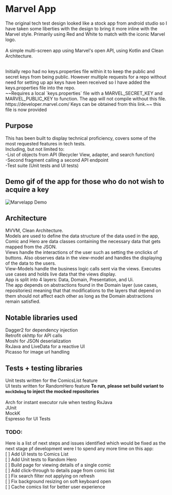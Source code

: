# Marvel App
The original tech test design looked like a stock app from android studio so I have taken some liberties with the design to bring it more inline with the Marvel style. Primarily using Red and White to match with the iconic Marvel logo.<br/><br/>
A simple multi-screen app using Marvel's open API, using Kotlin and Clean Architecture. <br/>

<br/>
Initially repo had no keys.properties file within it to keep the public and secret keys from being public. However multiple requests for a repo without need for setting up api keys have been received so I have added the keys.properties file into the repo.
<br/>
~~Requires a local `keys.properties` file with a MARVEL_SECRET_KEY and MARVEL_PUBLIC_KEY to function. The app will not compile without this file. https://developer.marvel.com/ Keys can be obtained from this link.~~ this file is now provided

## Purpose
This has been built to display technical proficiency, covers some of the most requested features in tech tests.<br/>
Including, but not limited to:<br/>
-List of objects from API (Recycler View, adapter, and search function)
<br/>-Second fragment calling a second API endpoint
<br/>-Test suite (Unit tests and UI tests)

## Demo gif of the app for those who do not wish to acquire a key
![Marvelapp Demo](demo/marvelapp_demo.gif)

## Architecture
MVVM, Clean Architecture. <br/>
Models are used to define the data structure of the data used in the app, Comic and Hero are data classes containing the necessary data that gets mapped from the JSON. <br/>
Views handle the interactions of the user such as setting the onclicks of buttons. Also observes data in the view-model and handles the displaying of the data to the users.<br/>
View-Models handle the business logic calls sent via the views. Executes use cases and holds live data that the views display. <br/>
App is split into 4 layers: Data, Domain, Presentation, and Ui. <br/>
The app depends on abstractions found in the Domain layer (use cases, repositories) meaning that that modifications to the layers that depend on them should not affect each other as long as the Domain abstractions remain satisfied.

## Notable libraries used
Dagger2 for dependency injection
<br/>Retrofit okhttp for API calls
<br/>Moshi for JSON deserialization
<br/>RxJava and LiveData for a reactive UI
<br/>Picasso for image url handling

## Tests + testing libraries
Unit tests written for the ComicsList feature<br/>
UI tests written for RandomHero feature **To run, please set build variant to `mockDebug` to inject the mocked repositories**<br/>
<br/>Arch for instant executor rule when testing RxJava
<br/>JUnit
<br/>MockK
<br/>Espresso for UI Tests

### TODO:
Here is a list of next steps and issues identified which would be fixed as the next stage pf development were I to spend any more time on this app:<br/>
[ ] Add UI tests to Comics List<br/>
[ ] Add Unit tests to Random Hero<br/>
[ ] Build page for viewing details of a single comic<br/>
[ ] Add click-through to details page from comic list<br/>
[ ] Fix search filter not applying on refresh<br/>
[ ] Fix background resizing on soft keyboard open<br/>
[ ] Cache comics list for better user experience<br/>
